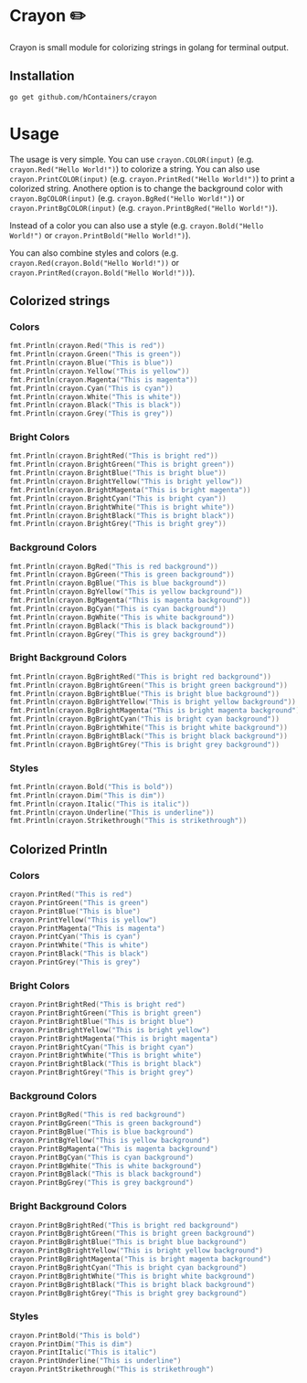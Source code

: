 # Crayon ✏️

Crayon is small module for colorizing strings in golang for terminal output.

## Installation

```bash
go get github.com/hContainers/crayon
```

# Usage

The usage is very simple. You can use `crayon.COLOR(input)` (e.g. `crayon.Red("Hello World!")`) to colorize a string. You can also use `crayon.PrintCOLOR(input)` (e.g. `crayon.PrintRed("Hello World!")`) to print a colorized string. Anothere option is to change the background color with `crayon.BgCOLOR(input)` (e.g. `crayon.BgRed("Hello World!")`) or `crayon.PrintBgCOLOR(input)` (e.g. `crayon.PrintBgRed("Hello World!")`).

Instead of a color you can also use a style (e.g. `crayon.Bold("Hello World!")` or `crayon.PrintBold("Hello World!")`).

You can also combine styles and colors (e.g. `crayon.Red(crayon.Bold("Hello World!"))` or `crayon.PrintRed(crayon.Bold("Hello World!"))`).

## Colorized strings

### Colors

```go
fmt.Println(crayon.Red("This is red"))
fmt.Println(crayon.Green("This is green"))
fmt.Println(crayon.Blue("This is blue"))
fmt.Println(crayon.Yellow("This is yellow"))
fmt.Println(crayon.Magenta("This is magenta"))
fmt.Println(crayon.Cyan("This is cyan"))
fmt.Println(crayon.White("This is white"))
fmt.Println(crayon.Black("This is black"))
fmt.Println(crayon.Grey("This is grey"))
```

### Bright Colors

```go
fmt.Println(crayon.BrightRed("This is bright red"))
fmt.Println(crayon.BrightGreen("This is bright green"))
fmt.Println(crayon.BrightBlue("This is bright blue"))
fmt.Println(crayon.BrightYellow("This is bright yellow"))
fmt.Println(crayon.BrightMagenta("This is bright magenta"))
fmt.Println(crayon.BrightCyan("This is bright cyan"))
fmt.Println(crayon.BrightWhite("This is bright white"))
fmt.Println(crayon.BrightBlack("This is bright black"))
fmt.Println(crayon.BrightGrey("This is bright grey"))
```

### Background Colors

```go
fmt.Println(crayon.BgRed("This is red background"))
fmt.Println(crayon.BgGreen("This is green background"))
fmt.Println(crayon.BgBlue("This is blue background"))
fmt.Println(crayon.BgYellow("This is yellow background"))
fmt.Println(crayon.BgMagenta("This is magenta background"))
fmt.Println(crayon.BgCyan("This is cyan background"))
fmt.Println(crayon.BgWhite("This is white background"))
fmt.Println(crayon.BgBlack("This is black background"))
fmt.Println(crayon.BgGrey("This is grey background"))
```

### Bright Background Colors

```go
fmt.Println(crayon.BgBrightRed("This is bright red background"))
fmt.Println(crayon.BgBrightGreen("This is bright green background"))
fmt.Println(crayon.BgBrightBlue("This is bright blue background"))
fmt.Println(crayon.BgBrightYellow("This is bright yellow background"))
fmt.Println(crayon.BgBrightMagenta("This is bright magenta background"))
fmt.Println(crayon.BgBrightCyan("This is bright cyan background"))
fmt.Println(crayon.BgBrightWhite("This is bright white background"))
fmt.Println(crayon.BgBrightBlack("This is bright black background"))
fmt.Println(crayon.BgBrightGrey("This is bright grey background"))
```

### Styles

```go
fmt.Println(crayon.Bold("This is bold"))
fmt.Println(crayon.Dim("This is dim"))
fmt.Println(crayon.Italic("This is italic"))
fmt.Println(crayon.Underline("This is underline"))
fmt.Println(crayon.Strikethrough("This is strikethrough"))
```

## Colorized Println

### Colors

```go
crayon.PrintRed("This is red")
crayon.PrintGreen("This is green")
crayon.PrintBlue("This is blue")
crayon.PrintYellow("This is yellow")
crayon.PrintMagenta("This is magenta")
crayon.PrintCyan("This is cyan")
crayon.PrintWhite("This is white")
crayon.PrintBlack("This is black")
crayon.PrintGrey("This is grey")
```

### Bright Colors

```go
crayon.PrintBrightRed("This is bright red")
crayon.PrintBrightGreen("This is bright green")
crayon.PrintBrightBlue("This is bright blue")
crayon.PrintBrightYellow("This is bright yellow")
crayon.PrintBrightMagenta("This is bright magenta")
crayon.PrintBrightCyan("This is bright cyan")
crayon.PrintBrightWhite("This is bright white")
crayon.PrintBrightBlack("This is bright black")
crayon.PrintBrightGrey("This is bright grey")
```

### Background Colors

```go
crayon.PrintBgRed("This is red background")
crayon.PrintBgGreen("This is green background")
crayon.PrintBgBlue("This is blue background")
crayon.PrintBgYellow("This is yellow background")
crayon.PrintBgMagenta("This is magenta background")
crayon.PrintBgCyan("This is cyan background")
crayon.PrintBgWhite("This is white background")
crayon.PrintBgBlack("This is black background")
crayon.PrintBgGrey("This is grey background")
```

### Bright Background Colors

```go
crayon.PrintBgBrightRed("This is bright red background")
crayon.PrintBgBrightGreen("This is bright green background")
crayon.PrintBgBrightBlue("This is bright blue background")
crayon.PrintBgBrightYellow("This is bright yellow background")
crayon.PrintBgBrightMagenta("This is bright magenta background")
crayon.PrintBgBrightCyan("This is bright cyan background")
crayon.PrintBgBrightWhite("This is bright white background")
crayon.PrintBgBrightBlack("This is bright black background")
crayon.PrintBgBrightGrey("This is bright grey background")
```

### Styles

```go
crayon.PrintBold("This is bold")
crayon.PrintDim("This is dim")
crayon.PrintItalic("This is italic")
crayon.PrintUnderline("This is underline")
crayon.PrintStrikethrough("This is strikethrough")
```

